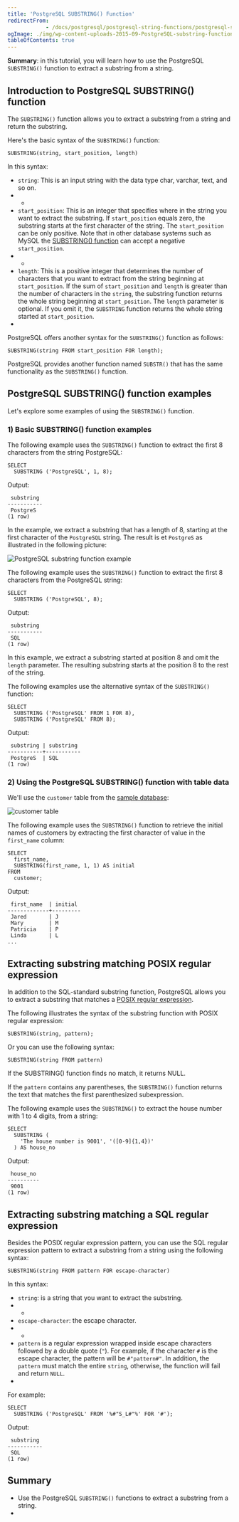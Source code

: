 ```yaml
---
title: 'PostgreSQL SUBSTRING() Function'
redirectFrom: 
            - /docs/postgresql/postgresql-string-functions/postgresql-substring/
ogImage: ./img/wp-content-uploads-2015-09-PostgreSQL-substring-function-example.jpg
tableOfContents: true
---
```


**Summary**: in this tutorial, you will learn how to use the PostgreSQL `SUBSTRING()` function to extract a substring from a string.



## Introduction to PostgreSQL SUBSTRING() function



The `SUBSTRING()` function allows you to extract a substring from a string and return the substring.



Here's the basic syntax of the `SUBSTRING()` function:



```
SUBSTRING(string, start_position, length)
```



In this syntax:



- `string`: This is an input string with the data type char, varchar, text, and so on.
- -
- `start_position`: This is an integer that specifies where in the string you want to extract the substring. If `start_position` equals zero, the substring starts at the first character of the string. The `start_position` can be only positive. Note that in other database systems such as MySQL the [SUBSTRING() function](https://www.mysqltutorial.org/mysql-string-functions/mysql-substring/) can accept a negative `start_position`.
- -
- `length`: This is a positive integer that determines the number of characters that you want to extract from the string beginning at `start_position`. If the sum of `start_position` and `length` is greater than the number of characters in the `string`, the substring function returns the whole string beginning at `start_position`. The `length` parameter is optional. If you omit it, the `SUBSTRING` function returns the whole string started at `start_position`.
- 


PostgreSQL offers another syntax for the `SUBSTRING()` function as follows:



```
SUBSTRING(string FROM start_position FOR length);
```



PostgreSQL provides another function named `SUBSTR()` that has the same functionality as the `SUBSTRING()` function.



## PostgreSQL SUBSTRING() function examples



Let's explore some examples of using the `SUBSTRING()` function.



### 1) Basic SUBSTRING() function examples



The following example uses the `SUBSTRING()` function to extract the first 8 characters from the string PostgreSQL:



```
SELECT
  SUBSTRING ('PostgreSQL', 1, 8);
```



Output:



```
 substring
-----------
 PostgreS
(1 row)
```



In the example, we extract a substring that has a length of 8, starting at the first character of the `PostgreSQL` string. The result is et `PostgreS` as illustrated in the following picture:



![PostgreSQL substring function example](./img/wp-content-uploads-2015-09-PostgreSQL-substring-function-example.jpg)



The following example uses the `SUBSTRING()` function to extract the first 8 characters from the PostgreSQL string:



```
SELECT
  SUBSTRING ('PostgreSQL', 8);
```



Output:



```
 substring
-----------
 SQL
(1 row)
```



In this example, we extract a substring started at position 8 and omit the `length` parameter. The resulting substring starts at the position 8 to the rest of the string.



The following examples use the alternative syntax of the `SUBSTRING()` function:



```
SELECT
  SUBSTRING ('PostgreSQL' FROM 1 FOR 8),
  SUBSTRING ('PostgreSQL' FROM 8);
```



Output:



```
 substring | substring
-----------+-----------
 PostgreS  | SQL
(1 row)
```



### 2) Using the PostgreSQL SUBSTRING() function with table data



We'll use the `customer` table from the [sample database](https://www.postgresqltutorial.com/postgresql-getting-started/postgresql-sample-database/):



![customer table](./img/wp-content-uploads-2019-05-customer.png)



The following example uses the `SUBSTRING()` function to retrieve the initial names of customers by extracting the first character of value in the `first_name` column:



```
SELECT
  first_name,
  SUBSTRING(first_name, 1, 1) AS initial
FROM
  customer;
```



Output:



```
 first_name  | initial
-------------+---------
 Jared       | J
 Mary        | M
 Patricia    | P
 Linda       | L
...
```



## Extracting substring matching POSIX regular expression



In addition to the SQL-standard substring function, PostgreSQL allows you to extract a substring that matches a [POSIX regular expression](https://en.wikipedia.org/wiki/Regular_expression#POSIX_basic_and_extended).



The following illustrates the syntax of the substring function with POSIX regular expression:



```
SUBSTRING(string, pattern);
```



Or you can use the following syntax:



```
SUBSTRING(string FROM pattern)
```



If the SUBSTRING() function finds no match, it returns NULL.



If the `pattern` contains any parentheses, the `SUBSTRING()` function returns the text that matches the first parenthesized subexpression.



The following example uses the `SUBSTRING()` to extract the house number with 1 to 4 digits, from a string:



```
SELECT
  SUBSTRING (
    'The house number is 9001', '([0-9]{1,4})'
  ) AS house_no
```



Output:



```
 house_no
----------
 9001
(1 row)
```



## Extracting substring matching a SQL regular expression



Besides the POSIX regular expression pattern, you can use the SQL regular expression pattern to extract a substring from a string using the following syntax:



```
SUBSTRING(string FROM pattern FOR escape-character)
```



In this syntax:



- `string`: is a string that you want to extract the substring.
- -
- `escape-character`: the escape character.
- -
- `pattern` is a regular expression wrapped inside escape characters followed by a double quote (`"`). For example, if the character `#` is the escape character, the pattern will be `#"pattern#"`. In addition, the `pattern` must match the entire `string`, otherwise, the function will fail and return `NULL`.
- 


For example:



```
SELECT
  SUBSTRING ('PostgreSQL' FROM '%#"S_L#"%' FOR '#');
```



Output:



```
 substring
-----------
 SQL
(1 row)
```



## Summary



- Use the PostgreSQL `SUBSTRING()` functions to extract a substring from a string.
- 
